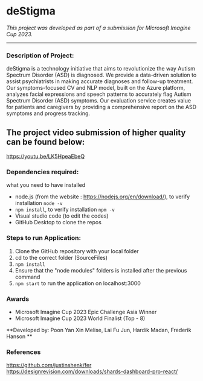# deStigma
_This project was developed as part of a submission for Microsoft Imagine Cup 2023._ <br>
****

### Description of Project:
deStigma is a technology initiative that aims to revolutionize the way Autism Spectrum Disorder (ASD) is diagnosed. We provide a data-driven solution to assist psychiatrists in making accurate diagnoses and follow-up treatment. Our symptoms-focused CV and NLP model, built on the Azure platform, analyzes facial expressions and speech patterns to accurately flag Autism Spectrum Disorder (ASD) symptoms. Our evaluation service creates value for patients and caregivers by providing a comprehensive report on the ASD symptoms and progress tracking.

## The project video submission of higher quality can be found below:
https://youtu.be/LK5HpeaEbeQ

### Dependencies required: 
what you need to have installed
- node.js (from the website : https://nodejs.org/en/download/),
to verify installation
``` node -v ```
- ```npm install```,
to verify installation
``` npm -v ```
- Visual studio code (to edit the codes)
- GitHub Desktop to clone the repos

### Steps to run Application:
1) Clone the GitHub repository with your local folder
2) cd to the correct folder (SourceFiles)
3) ```npm install```
4) Ensure that the "node modules" folders is installed after the previous command
5) ```npm start``` to run the application on localhost:3000

### Awards 
- Microsoft Imagine Cup 2023 Epic Challenge Asia Winner
- Microsoft Imagine Cup 2023 World Finalist (Top - 8)
  
**Developed by: Poon Yan Xin Melise, Lai Fu Jun, Hardik Madan, Frederik Hanson **

### References
https://github.com/justinshenk/fer <br>
https://designrevision.com/downloads/shards-dashboard-pro-react/ <br>
